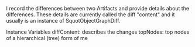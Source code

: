 I record the differences between two Artifacts and provide details about the differences.
These details are currently called the diff "content" and it usually is an instance of SquotObjectGraphDiff.

Instance Variables
	diffContent:		<SquotObjectGraphDiff> describes the changes
	topNodes:		<Collection of SquotDiffNodes> top nodes of a hierarchical (tree) form of me